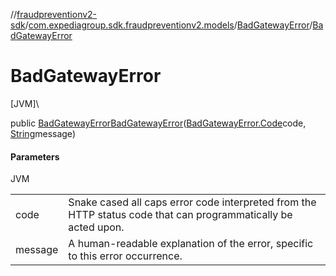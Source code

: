 //[fraudpreventionv2-sdk](../../../index.md)/[com.expediagroup.sdk.fraudpreventionv2.models](../index.md)/[BadGatewayError](index.md)/[BadGatewayError](-bad-gateway-error.md)

# BadGatewayError

[JVM]\

public [BadGatewayError](index.md)[BadGatewayError](-bad-gateway-error.md)([BadGatewayError.Code](-code/index.md)code, [String](https://docs.oracle.com/javase/8/docs/api/java/lang/String.html)message)

#### Parameters

JVM

| | |
|---|---|
| code | Snake cased all caps error code interpreted from the HTTP status code that can programmatically be acted upon. |
| message | A human-readable explanation of the error, specific to this error occurrence. |
